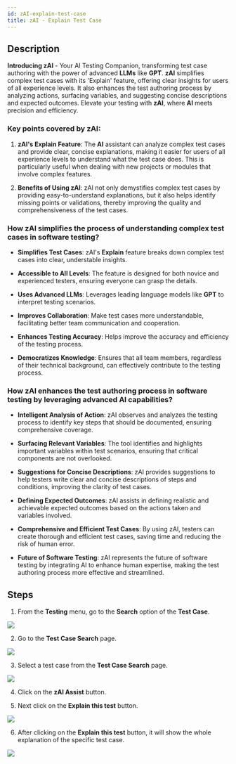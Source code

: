 ```yaml
---
id: zAI-explain-test-case
title: zAI - Explain Test Case
---
```


## Description

**Introducing zAI** - Your AI Testing Companion, transforming test case authoring with the power of advanced **LLMs** like **GPT**. **zAI** simplifies complex test cases with its 'Explain' feature, offering clear insights for users of all experience levels. It also enhances the test authoring process by analyzing actions, surfacing variables, and suggesting concise descriptions and expected outcomes. Elevate your testing with **zAI**, where **AI** meets precision and efficiency.

### Key points covered by zAI:

1. **zAI's Explain Feature**: The **AI** assistant can analyze complex test cases and provide clear, concise explanations, making it easier for users of all experience levels to understand what the test case does. This is particularly useful when dealing with new projects or modules that involve complex features.

2. **Benefits of Using zAI**: zAI not only demystifies complex test cases by providing easy-to-understand explanations, but it also helps identify missing points or validations, thereby improving the quality and comprehensiveness of the test cases.

### How zAI simplifies the process of understanding complex test cases in software testing?

- **Simplifies Test Cases**: zAI's **Explain** feature breaks down complex test cases into clear, understable insights.

- **Accessible to All Levels**: The feature is designed for both novice and experienced testers, ensuring everyone can grasp the details.

- **Uses Advanced LLMs**: Leverages leading language models like **GPT** to interpret testing scenarios.

- **Improves Collaboration**: Make test cases more understandable, facilitating better team communication and cooperation.

- **Enhances Testing Accuracy**: Helps improve the accuracy and efficiency of the testing process.

- **Democratizes Knowledge**: Ensures that all team members, regardless of their technical background, can effectively contribute to the testing process.

### How zAI enhances the test authoring process in software testing by leveraging advanced AI capabilities?

- **Intelligent Analysis of Action**: zAI observes and analyzes the testing process to identify key steps that should be documented, ensuring comprehensive coverage.

- **Surfacing Relevant Variables**: The tool identifies and highlights important variables within test scenarios, ensuring that critical components are not overlooked.

- **Suggestions for Concise Descriptions**: zAI provides suggestions to help testers write clear and concise descriptions of steps and conditions, improving the clarity of test cases.

- **Defining Expected Outcomes**: zAI assists in defining realistic and achievable expected outcomes based on the actions taken and variables involved.

- **Comprehensive and Efficient Test Cases**: By using zAI, testers can create thorough and efficient test cases, saving time and reducing the risk of human error.

- **Future of Software Testing**: zAI represents the future of software testing by integrating AI to enhance human expertise, making the test authoring process more effective and streamlined.

## Steps

1. From the **Testing** menu, go to the **Search** option of the **Test Case**.

![](/img/zAI/zAI-explain-test-case/zAI-search.png)

2. Go to the **Test Case Search** page.

![](/img/zAI/zAI-explain-test-case/zAI-search-page.png)

3. Select a test case from the **Test Case Search** page.

![](/img/zAI/zAI-explain-test-case/zAI-select.png)

4. Click on the **zAI Assist** button.

5. Next click on the **Explain this test** button.

![](/img/zAI/zAI-explain-test-case/zAI-assist.png)

6. After clicking on the **Explain this test** button, it will show the whole explanation of the specific test case.

![](/img/zAI/zAI-explain-test-case/zAI-explain.png)